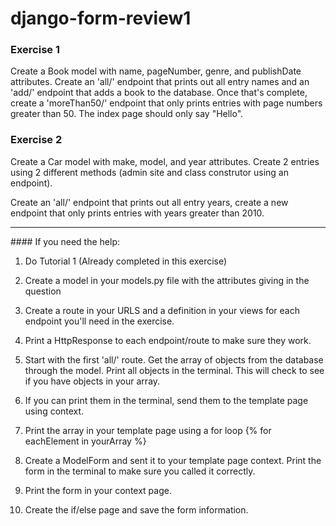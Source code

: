 # django-form-review1

### Exercise 1
Create a Book model with name, pageNumber, genre, and publishDate attributes. Create an 'all/' endpoint that prints out all entry names and an 'add/' endpoint that adds a book to the database. Once that's complete, create a 'moreThan50/' endpoint that only prints entries with page numbers greater than 50. The index page should only say "Hello".



### Exercise 2
Create a Car model with make, model, and year attributes. Create 2 entries using 2 different methods (admin site and class construtor using an endpoint).

Create an 'all/' endpoint that prints out all entry years, create a new endpoint that only prints entries with years greater than 2010.



<hr>
#### If you need the help:

1. Do Tutorial 1 (Already completed in this exercise)

2. Create a model in your models.py file with the attributes giving in the question

3. Create a route in your URLS and a definition in your views for each endpoint you'll need in the exercise.

4. Print a HttpResponse to each endpoint/route to make sure they work.

5. Start with the first 'all/' route. Get the array of objects from the database through the model. Print all objects in the terminal. This will check to see if you have objects in your array.

6. If you can print them in the terminal, send them to the template page using context.

7. Print the array in your template page using a for loop {% for eachElement in yourArray %}

8. Create a ModelForm and sent it to your template page context. Print the form in the terminal to make sure you called it correctly.

9. Print the form in your context page.

10. Create the if/else page and save the form information.
